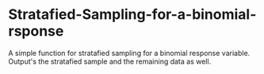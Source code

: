 # Stratafied-Sampling-for-a-binomial-rsponse
A simple function for stratafied sampling for a binomial response variable. Output's the stratafied sample and the remaining data as well.
